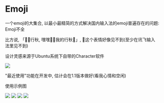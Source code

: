 # Emoji

一个emoji的大集合, 以最小最精简的方式解决国内输入法的emoji普遍存在的问题: Emoji不全

比方说, 「🥵🥵行秋, 嘿嘿🥵🥵我的行秋🥵」, 🥵这个表情好像见不到(至少在讯飞输入法里见不到)

设计灵感来源于Ubuntu系统下自带的Character软件

![](https://github.com/Leaf-Oct/emoji/raw/main/images/5.jpg)

"最近使用"功能在开发中, 估计会在1.1版本做好(看我心情和空闲)

使用示例图

![](https://github.com/Leaf-Oct/emoji/raw/main/images/1.jpg)
![](https://github.com/Leaf-Oct/emoji/raw/main/images/2.jpg)
![](https://github.com/Leaf-Oct/emoji/raw/main/images/3.jpg)
![](https://github.com/Leaf-Oct/emoji/raw/main/images/4.jpg)
